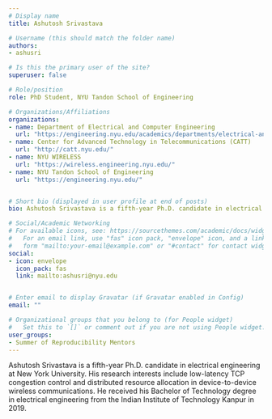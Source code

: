 ```yaml
---
# Display name
title: Ashutosh Srivastava

# Username (this should match the folder name)
authors:
- ashusri

# Is this the primary user of the site?
superuser: false

# Role/position
role: PhD Student, NYU Tandon School of Engineering

# Organizations/Affiliations
organizations:
- name: Department of Electrical and Computer Engineering
  url: "https://engineering.nyu.edu/academics/departments/electrical-and-computer-engineering"
- name: Center for Advanced Technology in Telecommunications (CATT)
  url: "http://catt.nyu.edu/"
- name: NYU WIRELESS
  url: "https://wireless.engineering.nyu.edu/"
- name: NYU Tandon School of Engineering
  url: "https://engineering.nyu.edu/"


# Short bio (displayed in user profile at end of posts)
bio: Ashutosh Srivastava is a fifth-year Ph.D. candidate in electrical engineering at New York University. 

# Social/Academic Networking
# For available icons, see: https://sourcethemes.com/academic/docs/widgets/#icons
#   For an email link, use "fas" icon pack, "envelope" icon, and a link in the
#   form "mailto:your-email@example.com" or "#contact" for contact widget.
social:
- icon: envelope
  icon_pack: fas
  link: mailto:ashusri@nyu.edu


# Enter email to display Gravatar (if Gravatar enabled in Config)
email: ""

# Organizational groups that you belong to (for People widget)
#   Set this to `[]` or comment out if you are not using People widget.  
user_groups:
- Summer of Reproducibility Mentors
---
```


Ashutosh Srivastava is a fifth-year Ph.D. candidate in electrical engineering at New York University. His research interests include low-latency TCP congestion control and distributed resource allocation in device-to-device wireless communications. He received his Bachelor of Technology degree in electrical engineering from the Indian Institute of Technology Kanpur in 2019.
